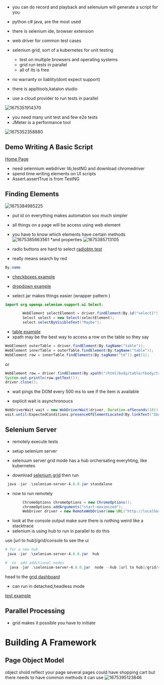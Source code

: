 * you can do record and playback and selenuium will generate a script for you
* python c# java, are the most used
* there is selenium ide, browser extension
* web driver for common test cases
* selenium grid, sort of a kubernetes for unit testing
  * test on multiple browsers and operating systems
  * grid run tests in parallel
  * all of its is free
* no warranty or liablity(dont expect support)

* there is applitools,katalon studio
* use a cloud provider to run tests in parallel

![1675351914370](image/README/1675351914370.png)
* you need many unit test and few e2e tests
* JMeter is a performance tool

![1675352358880](image/README/1675352358880.png)

## Demo Writing A Basic Script
[Home Page](Selenium_4_the_big_picture\exercise_files\Selenium-The-Big-Picture-demo-code\src\web\home.html)
* need selennium webdriver lib,testNG and download chromedriver
* spend time writing elements on UI scripts
* Assert.assertTrue is from TestNG


## Finding Elements
![1675384985225](image/README/1675384985225.png)
* put id on everything makes automation soo much simpler

* all things on a page will be access using web element
* you have to know which elements have certain methods
![1675385663561](image/README/1675385663561.png)
*and properties
![1675385713105](image/README/1675385713105.png)

* radio buttons are hard to select
[radiobtn test](courses\pluralsight\Automated_Web_Testing_with_Selenium_and_WebDriver_4_Using_Java\05\demos\m5\after\src\main\java\com\pluralsight\WebDriverRadioButtons.java)
* really means search by red
```java
By.name
```

* [checkboxes example](courses\pluralsight\Automated_Web_Testing_with_Selenium_and_WebDriver_4_Using_Java\05\demos\m5\after\src\main\java\com\pluralsight\WebDriverCheckboxes.java)


* [dropdown example](courses\pluralsight\Automated_Web_Testing_with_Selenium_and_WebDriver_4_Using_Java\05\demos\m5\after\src\main\java\com\pluralsight\WebDriverSelectItem.java)

* select jar makes things easier
(wrapper pattern  )
```java
import org.openqa.selenium.support.ui.Select;

        WebElement selectElement = driver.findElement(By.id("select1"));
        Select select = new Select(selectElement);
        select.selectByVisibleText("Maybe");
```

* [table example](courses\pluralsight\Automated_Web_Testing_with_Selenium_and_WebDriver_4_Using_Java\05\demos\m5\after\src\main\java\com\pluralsight\WebDriverTables.java)
* xpath may be the best way to access a row on the table so they say
```java
WebElement outerTable = driver.findElement(By.tagName("table"));
WebElement innerTable = outerTable.findElement(By.tagName("table"));
WebElement row = innerTable.findElements(By.tagName("td")).get(1);
```
or
```java
WebElement row = driver.findElement(By.xpath("/html/body/table/tbody/tr/td[2]/table/tbody/tr[2]/td"));
System.out.println(row.getText());
driver.close();
```
*  wait pings the DOM every 500 ms to see if the item is available

* explicit wait is asynchronoucs

```java
WebDriverWait wait = new WebDriverWait(driver, Duration.ofSeconds(10));
wait.until(ExpectedConditions.presenceOfElementLocated(By.linkText("Images")));
```

## Selenium Server
* remotely execute tests
* setup selenium server
* selenuum server grid mode has a hub orchersating everyhting, like kubernetes


* download [selenium grid](https://www.selenium.dev/downloads/) then run
```ps1
 java -jar .\selenium-server-4.8.0.jar standalone
```

* now to run remotely
```java
        ChromeOptions chromeOptions = new ChromeOptions();
        chromeOptions.addArguments("start-maximized");
        WebDriver driver = new RemoteWebDriver(new URL("http://localhost:4444/wd/hub"), chromeOptions);
```

* look at the console output make sure there is nothing weird like a stacktrace
* selenium is using hub to run in parallel
to do this

use [url to hub]/grid/console to see the ui


```ps1
# for a new hub
 java -jar .\selenium-server-4.8.0.jar  hub

#  to  add additional nodes
  java -jar .\selenium-server-4.8.0.jar  node --hub [url to hub]/grid/register --port [Subeequent port]


```

head to the [grid dashboard](http://192.168.1.154:4444/grid/console)
* can run in detached,headless mode

[test example](courses\pluralsight\Automated_Web_Testing_with_Selenium_and_WebDriver_4_Using_Java\06\demos\m6\after\src\main\java\com\pluralsight\WebDriverDemo.java)

## Parallel Processing
* grid makes it possible you have to initiate


# Building A Framework


## Page Object Model
object shold reflect your page
several pages could have shopping cart but there needs to have common methods it can use
![1675395123846](image/README/1675395123846.png)
